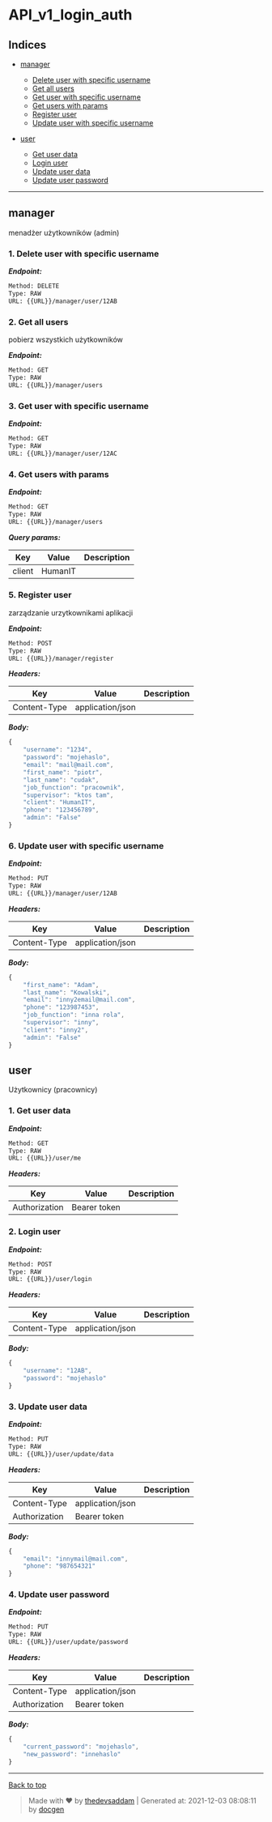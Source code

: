
# API_v1_login_auth



## Indices

* [manager](#manager)

  * [Delete user with specific username](#1-delete-user-with-specific-username)
  * [Get all users](#2-get-all-users)
  * [Get user with specific username](#3-get-user-with-specific-username)
  * [Get users with params](#4-get-users-with-params)
  * [Register user](#5-register-user)
  * [Update user with specific username](#6-update-user-with-specific-username)

* [user](#user)

  * [Get user data](#1-get-user-data)
  * [Login user](#2-login-user)
  * [Update user data](#3-update-user-data)
  * [Update user password](#4-update-user-password)


--------


## manager
menadżer użytkowników (admin)



### 1. Delete user with specific username



***Endpoint:***

```bash
Method: DELETE
Type: RAW
URL: {{URL}}/manager/user/12AB
```



### 2. Get all users


pobierz wszystkich użytkowników


***Endpoint:***

```bash
Method: GET
Type: RAW
URL: {{URL}}/manager/users
```



### 3. Get user with specific username



***Endpoint:***

```bash
Method: GET
Type: RAW
URL: {{URL}}/manager/user/12AC
```



### 4. Get users with params



***Endpoint:***

```bash
Method: GET
Type: RAW
URL: {{URL}}/manager/users
```



***Query params:***

| Key | Value | Description |
| --- | ------|-------------|
| client | HumanIT |  |



### 5. Register user


zarządzanie urzytkownikami aplikacji


***Endpoint:***

```bash
Method: POST
Type: RAW
URL: {{URL}}/manager/register
```


***Headers:***

| Key | Value | Description |
| --- | ------|-------------|
| Content-Type | application/json |  |



***Body:***

```js        
{
    "username": "1234",
    "password": "mojehaslo",
    "email": "mail@mail.com",
    "first_name": "piotr",
    "last_name": "cudak",
    "job_function": "pracownik",
    "supervisor": "ktos tam",
    "client": "HumanIT",
    "phone": "123456789",
    "admin": "False"
}
```



### 6. Update user with specific username



***Endpoint:***

```bash
Method: PUT
Type: RAW
URL: {{URL}}/manager/user/12AB
```


***Headers:***

| Key | Value | Description |
| --- | ------|-------------|
| Content-Type | application/json |  |



***Body:***

```js        
{
    "first_name": "Adam", 
    "last_name": "Kowalski",
    "email": "inny2email@mail.com",
    "phone": "123987453",
    "job_function": "inna rola",
    "supervisor": "inny",
    "client": "inny2",
    "admin": "False"
}
```



## user
Użytkownicy (pracownicy)



### 1. Get user data



***Endpoint:***

```bash
Method: GET
Type: RAW
URL: {{URL}}/user/me
```


***Headers:***

| Key | Value | Description |
| --- | ------|-------------|
| Authorization | Bearer token |  |



### 2. Login user



***Endpoint:***

```bash
Method: POST
Type: RAW
URL: {{URL}}/user/login
```


***Headers:***

| Key | Value | Description |
| --- | ------|-------------|
| Content-Type | application/json |  |



***Body:***

```js        
{
    "username": "12AB",
    "password": "mojehaslo"    
}
```



### 3. Update user data



***Endpoint:***

```bash
Method: PUT
Type: RAW
URL: {{URL}}/user/update/data
```


***Headers:***

| Key | Value | Description |
| --- | ------|-------------|
| Content-Type | application/json |  |
| Authorization | Bearer token |  |



***Body:***

```js        
{
    "email": "innymail@mail.com",
    "phone": "987654321"
}
```



### 4. Update user password



***Endpoint:***

```bash
Method: PUT
Type: RAW
URL: {{URL}}/user/update/password
```


***Headers:***

| Key | Value | Description |
| --- | ------|-------------|
| Content-Type | application/json |  |
| Authorization | Bearer token |  |



***Body:***

```js        
{
    "current_password": "mojehaslo",
    "new_password": "innehaslo"
}
```



---
[Back to top](#api_v1_login_auth)
> Made with &#9829; by [thedevsaddam](https://github.com/thedevsaddam) | Generated at: 2021-12-03 08:08:11 by [docgen](https://github.com/thedevsaddam/docgen)
